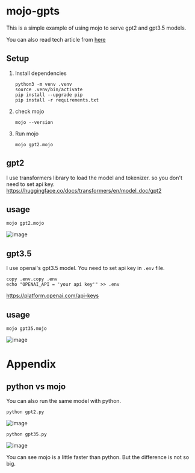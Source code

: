# mojo-gpts
This is a simple example of using mojo to serve gpt2 and gpt3.5 models.

You can also read tech article from [here](https://zenn.dev/kei_ninja/articles/ad7e1af87a26a2)


## Setup

1. Install dependencies
    ```
    python3 -m venv .venv
    source .venv/bin/activate
    pip install --upgrade pip
    pip install -r requirements.txt
    ```
1. check mojo 
    ```
    mojo --version
    ```
1. Run mojo
    ```
    mojo gpt2.mojo
    ```


## gpt2
I use transformers library to load the model and tokenizer.
so you don't need to set api key.
https://huggingface.co/docs/transformers/en/model_doc/gpt2

## usage
```
mojo gpt2.mojo
```

![image](https://github.com/tyukei/mojo-gpts/assets/70129567/5042e903-a740-4410-af02-53356941d2a9)


## gpt3.5
I use openai's gpt3.5 model.
You need to set api key in `.env` file.
```
copy .env.copy .env
echo "OPENAI_API = 'your api key'" >> .env
```
https://platform.openai.com/api-keys

## usage
```
mojo gpt35.mojo
```

![image](https://github.com/tyukei/mojo-gpts/assets/70129567/446657b7-5fd8-40e2-a232-bd9226d8ffce)

# Appendix
## python vs mojo

You can also run the same model with python.
```
python gpt2.py
```

![image](https://github.com/tyukei/mojo-gpts/assets/70129567/45e2fba4-0e71-4532-9299-4cdee5f23b5b)

```
python gpt35.py
```

![image](https://github.com/tyukei/mojo-gpts/assets/70129567/48468f6c-9f43-4121-878c-59799da9c580)

You can see mojo is a little faster than python.
But the difference is not so big.

